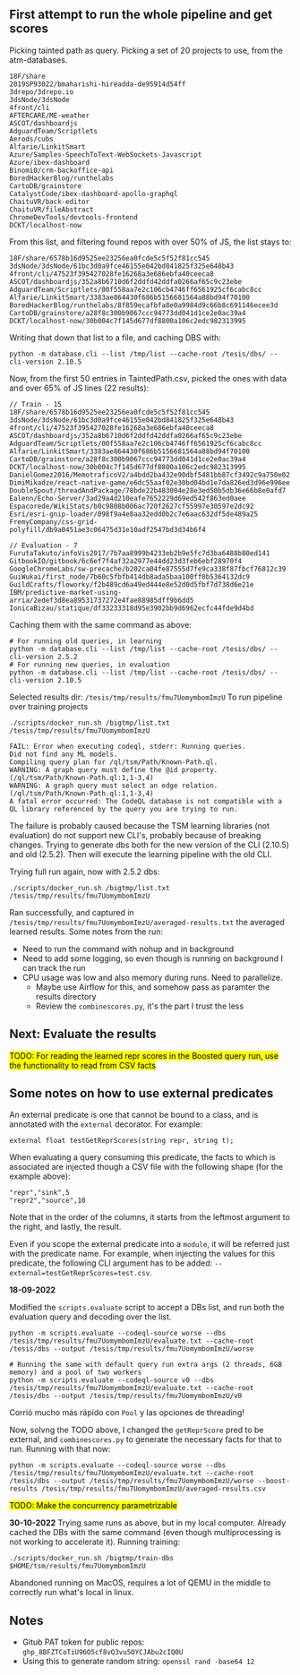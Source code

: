 ## First attempt to run the whole pipeline and get scores

Picking tainted path as query. Picking a set of 20 projects to use, from the atm-databases.

```
18F/share
2019SP93022/bmaharishi-hireadda-de95914d54ff
3drepo/3drepo.io
3dsNode/3dsNode
4front/cli
AFTERCARE/ME-weather
ASCOT/dashboardjs
AdguardTeam/Scriptlets
Aerods/cubs
Alfarie/LinkitSmart
Azure/Samples-SpeechToText-WebSockets-Javascript
Azure/ibex-dashboard
Binomi0/crm-backoffice-api
BoredHackerBlog/runthelabs
CartoDB/grainstore
CatalystCode/ibex-dashboard-apollo-graphql
ChaituVR/back-editor
ChaituVR/fileAbstract
ChromeDevTools/devtools-frontend
DCKT/localhost-now
```

From this list, and filtering found repos with over 50% of JS, the list stays to:

```
18F/share/6578b16d9525ee23256ea0fcde5c5f52f81cc545
3dsNode/3dsNode/61bc3d0a9fce46155e042bd841825f325e648b43
4front/cli/47523f395427028fe16268a3e686ebfa40ceeca8
ASCOT/dashboardjs/352a8b6710d6f2ddfd42ddfa0266af65c9c23ebe
AdguardTeam/Scriptlets/00f558aa7e2c106cb4746ff6561925cf6cabc8cc
Alfarie/LinkitSmart/3383ae864430f686b5156681564a88bd94f70100
BoredHackerBlog/runthelabs/8f859ecafbfa8e0a9984d9c66b8c691146ecee3d
CartoDB/grainstore/a28f8c300b9067ccc94773dd041d1ce2e0ac39a4
DCKT/localhost-now/30b004c7f145d677df8800a106c2edc982313995
```

Writing that down that list to a file, and caching DBS with:
```
python -m database.cli --list /tmp/list --cache-root /tesis/dbs/ --cli-version 2.10.5
```

Now, from the first 50 entries in TaintedPath.csv, picked the ones with data and over 65% of JS lines (22 results):
```
// Train - 15
18F/share/6578b16d9525ee23256ea0fcde5c5f52f81cc545
3dsNode/3dsNode/61bc3d0a9fce46155e042bd841825f325e648b43
4front/cli/47523f395427028fe16268a3e686ebfa40ceeca8
ASCOT/dashboardjs/352a8b6710d6f2ddfd42ddfa0266af65c9c23ebe
AdguardTeam/Scriptlets/00f558aa7e2c106cb4746ff6561925cf6cabc8cc
Alfarie/LinkitSmart/3383ae864430f686b5156681564a88bd94f70100
CartoDB/grainstore/a28f8c300b9067ccc94773dd041d1ce2e0ac39a4
DCKT/localhost-now/30b004c7f145d677df8800a106c2edc982313995
DanielGomez2016/MemotraficoV2/a4bdd2ba432e90dbf5481bb87cf3492c9a750e02
DimiMikadze/react-native-game/e6dc55aaf02e30bd04bd1e7da826ed3d96e996ee
DoubleSpout/threadAndPackage/78bde22b483004e28e3ed50b5db36e66b8e0afd7
Ealenn/Echo-Server/3ad29a4d210eafe7652229d69ed542f863ed0aee
Espacorede/WikiStats/b0c9808b006ac720f2627cf55997e30597e2dc92
Esri/esri-gnip-loader/098f9a4e8aa32edd0b2c7e6aac632df5de489a25
FremyCompany/css-grid-polyfill/db9a0451ae3c06475d31e10adf2547bd3d34b6f4

// Evaluation - 7
FurutaTakuto/infoVis2017/7b7aa8999b4233eb2b9e5fc7d3ba6488b80ed141
GitbookIO/gitbook/6c6ef7f4af32a2977e44dd23d3feb6ebf28970f4
GoogleChromeLabs/sw-precache/b202ca04fe87555d7fe9ca338f87fbcf76812c39
GuiWukai/first_node/7b60c5fbfb414db8ada5baa100ff0b5364132dc9
GuildCrafts/floworky/f2b489cd6a49ed444e8e52d0d5fbf7d738d6e21e
IBM/predictive-market-using-arria/2edef3d8ea89531737272e4fae88985dff9b6dd5
IonicaBizau/statique/df33233318d95e3902bb9d6962ecfc44fde9d4bd
```

Caching them with the same command as above:
```
# For running old queries, in learning
python -m database.cli --list /tmp/list --cache-root /tesis/dbs/ --cli-version 2.5.2
# For running new queries, in evaluation
python -m database.cli --list /tmp/list --cache-root /tesis/dbs/ --cli-version 2.10.5
```

Selected results dir: `/tesis/tmp/results/fmu7UomymbomImzU`
To run pipeline over training projects
```
./scripts/docker_run.sh /bigtmp/list.txt /tesis/tmp/results/fmu7UomymbomImzU

FAIL: Error when executing codeql, stderr: Running queries.
Did not find any ML models.
Compiling query plan for /ql/tsm/Path/Known-Path.ql.
WARNING: A graph query must define the @id property. (/ql/tsm/Path/Known-Path.ql:1,1-3,4)
WARNING: A graph query must select an edge relation. (/ql/tsm/Path/Known-Path.ql:1,1-3,4)
A fatal error occurred: The CodeQL database is not compatible with a QL library referenced by the query you are trying to run.
```
The failure is probably caused because the TSM learning libraries (not evaluation) do not support new CLI's, probably because of breaking changes. Trying to generate dbs both for the new version of the CLI (2.10.5) and old (2.5.2). Then will execute the learning pipeline with the old CLI.

Trying full run again, now with 2.5.2 dbs:
```
./scripts/docker_run.sh /bigtmp/list.txt /tesis/tmp/results/fmu7UomymbomImzU
```

Ran successfully, and captured in `/tesis/tmp/results/fmu7UomymbomImzU/averaged-results.txt` the averaged learned results. Some notes from the run:
- Need to run the command with nohup and in background
- Need to add some logging, so even though is running on background I can track the run
- CPU usage was low and also memory during runs. Need to parallelize.
    - Maybe use Airflow for this, and somehow pass as paramter the results directory
    - Review the `combinescores.py`, it's the part I trust the less

## Next: Evaluate the results
<mark>TODO: For reading the learned repr scores in the Boosted query run, use the functionality to read from CSV facts</mark>

## Some notes on how to use external predicates

An external predicate is one that cannot be bound to a class, and is annotated with the `external` decorator. For example:
```
external float testGetReprScores(string repr, string t);
```
When evaluating a query consuming this predicate, the facts to which is associated are injected though a CSV file with the following shape (for the example above):
```csv
"repr","sink",5
"repr2","source",10
```
Note that in the order of the columns, it starts from the leftmost argument to the right, and lastly, the result.

Even if you scope the external predicate into a `module`, it will be referred just with the predicate name. For example, when injecting the values for this predicate, the following CLI argument has to be added: `--external=testGetReprScores=test.csv`.

**18-09-2022**

Modified the `scripts.evaluate` script to accept a DBs list, and run both the evaluation query and decoding over the list.
```
python -m scripts.evaluate --codeql-source worse --dbs /tesis/tmp/results/fmu7UomymbomImzU/evaluate.txt --cache-root /tesis/dbs --output /tesis/tmp/results/fmu7UomymbomImzU/worse

# Running the same with default query run extra args (2 threads, 6GB memory) and a pool of two workers
python -m scripts.evaluate --codeql-source v0 --dbs /tesis/tmp/results/fmu7UomymbomImzU/evaluate.txt --cache-root /tesis/dbs --output /tesis/tmp/results/fmu7UomymbomImzU/v0
```

Corrió mucho más rápido con `Pool` y las opciones de threading!

Now, solvng the TODO above, I changed the `getReprScore` pred to be external, and `combinescores.py` to generate the necessary facts for that to run. Running with that now:
```
python -m scripts.evaluate --codeql-source worse --dbs /tesis/tmp/results/fmu7UomymbomImzU/evaluate.txt --cache-root /tesis/dbs --output /tesis/tmp/results/fmu7UomymbomImzU/worse --boost-results /tesis/tmp/results/fmu7UomymbomImzU/averaged-results.csv
```
<mark>TODO: Make the concurrency parametrizable</mark>

**30-10-2022**
Trying same runs as above, but in my local computer. Already cached the DBs with the same command (even though multiprocessing is not working to accelerate it). Running training:
```
./scripts/docker_run.sh /bigtmp/train-dbs $HOME/tsm/results/fmu7UomymbomImzU
```
Abandoned running on MacOS, requires a lot of QEMU in the middle to correctly run what's local in linux.

## Notes

- Gitub PAT token for public repos: `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`
- Using this to generate random string: `openssl rand -base64 12`